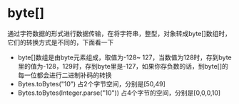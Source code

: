 # byte[]

通过字符数据的形式进行数据传输，在将字符串，整型，对象转成byte[]数组时，它们的转换方式是不同的，下面看一下

* byte[]数组是由byte元素组成，取值为-128~
  127，当数值为128时，存到byte里的值为-128，129时，存到byte里是-127，如果你存负数的话，到byte[]的每一位都会进行二进制补码的转换
* Bytes.toBytes("10") 占2个字节空间，分别是[50,49]
* Bytes.toBytes(Integer.parse("10")) 占4个字节的空间，分别是[0,0,0,10]  
